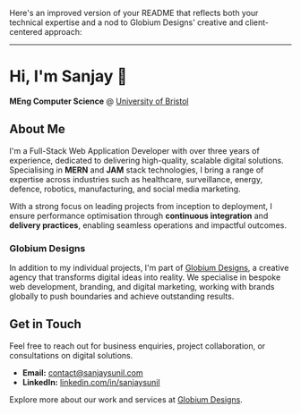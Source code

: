 Here's an improved version of your README that reflects both your technical expertise and a nod to Globium Designs' creative and client-centered approach:

---

# Hi, I'm Sanjay 👋

**MEng Computer Science** @ [University of Bristol](https://www.bristol.ac.uk/)

## About Me

I'm a Full-Stack Web Application Developer with over three years of experience, dedicated to delivering high-quality, scalable digital solutions. Specialising in **MERN** and **JAM** stack technologies, I bring a range of expertise across industries such as healthcare, surveillance, energy, defence, robotics, manufacturing, and social media marketing.

With a strong focus on leading projects from inception to deployment, I ensure performance optimisation through **continuous integration** and **delivery practices**, enabling seamless operations and impactful outcomes.

### Globium Designs

In addition to my individual projects, I'm part of [Globium Designs](https://globiumdesigns.com), a creative agency that transforms digital ideas into reality. We specialise in bespoke web development, branding, and digital marketing, working with brands globally to push boundaries and achieve outstanding results.

## Get in Touch

Feel free to reach out for business enquiries, project collaboration, or consultations on digital solutions.

- **Email:** [contact@sanjaysunil.com](mailto:contact@sanjaysunil.com)
- **LinkedIn:** [linkedin.com/in/sanjaysunil](https://www.linkedin.com/in/sanjaysunil/)

Explore more about our work and services at [Globium Designs](https://globiumdesigns.com).
